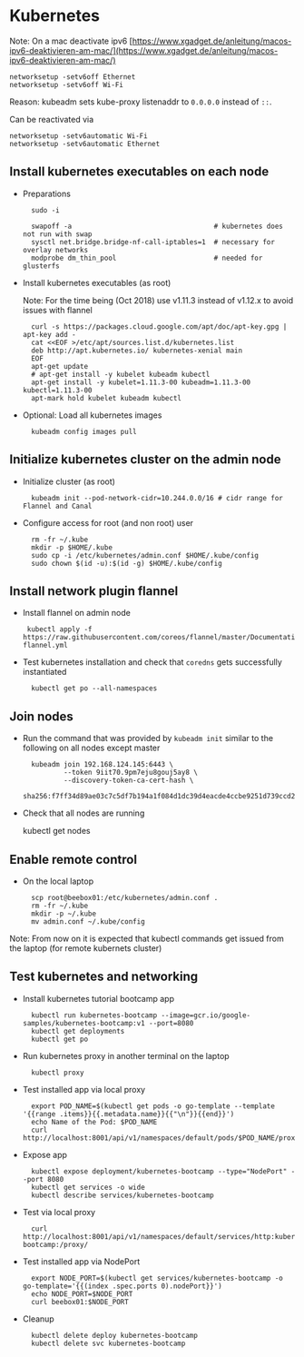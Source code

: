# Kubernetes

Note: On a mac deactivate ipv6 [https://www.xgadget.de/anleitung/macos-ipv6-deaktivieren-am-mac/](https://www.xgadget.de/anleitung/macos-ipv6-deaktivieren-am-mac/)

    networksetup -setv6off Ethernet
    networksetup -setv6off Wi-Fi

Reason: kubeadm sets kube-proxy listenaddr to `0.0.0.0` instead of `::`.

Can be reactivated via 

    networksetup -setv6automatic Wi-Fi 
    networksetup -setv6automatic Ethernet


## Install kubernetes executables on each node

- Preparations

        sudo -i

        swapoff -a                                   # kubernetes does not run with swap
        sysctl net.bridge.bridge-nf-call-iptables=1  # necessary for overlay networks
        modprobe dm_thin_pool                        # needed for glusterfs

- Install kubernetes executables (as root)

    Note: For the time being (Oct 2018) use v1.11.3 instead of v1.12.x to avoid issues with flannel

        curl -s https://packages.cloud.google.com/apt/doc/apt-key.gpg | apt-key add -
        cat <<EOF >/etc/apt/sources.list.d/kubernetes.list
        deb http://apt.kubernetes.io/ kubernetes-xenial main
        EOF
        apt-get update
        # apt-get install -y kubelet kubeadm kubectl
        apt-get install -y kubelet=1.11.3-00 kubeadm=1.11.3-00 kubectl=1.11.3-00
        apt-mark hold kubelet kubeadm kubectl

- Optional: Load all kubernetes images

        kubeadm config images pull


## Initialize kubernetes cluster on the admin node

- Initialize cluster (as root)
    
        kubeadm init --pod-network-cidr=10.244.0.0/16 # cidr range for Flannel and Canal

- Configure access for root (and non root) user

        rm -fr ~/.kube
        mkdir -p $HOME/.kube
        sudo cp -i /etc/kubernetes/admin.conf $HOME/.kube/config
        sudo chown $(id -u):$(id -g) $HOME/.kube/config


## Install network plugin flannel

- Install flannel on admin node

       kubectl apply -f https://raw.githubusercontent.com/coreos/flannel/master/Documentation/kube-flannel.yml

- Test kubernetes installation and check that `coredns` gets successfully instantiated

        kubectl get po --all-namespaces


## Join nodes

- Run the command that was provided by `kubeadm init` similar to the following on all nodes except master

        kubeadm join 192.168.124.145:6443 \
                --token 9iit70.9pm7eju8gouj5ay8 \
                --discovery-token-ca-cert-hash \
                sha256:f7ff34d89ae03c7c5df7b194a1f084d1dc39d4eacde4ccbe9251d739ccd21df3

- Check that all nodes are running

    kubectl get nodes


## Enable remote control

- On the local laptop 

        scp root@beebox01:/etc/kubernetes/admin.conf .
        rm -fr ~/.kube
        mkdir -p ~/.kube
        mv admin.conf ~/.kube/config

Note: From now on it is expected that kubectl commands get issued from the laptop (for remote kubernets cluster)

## Test kubernetes and networking

- Install kubernetes tutorial bootcamp app

        kubectl run kubernetes-bootcamp --image=gcr.io/google-samples/kubernetes-bootcamp:v1 --port=8080
        kubectl get deployments
        kubectl get po

- Run kubernetes proxy in another terminal on the laptop

        kubectl proxy

- Test installed app via local proxy

        export POD_NAME=$(kubectl get pods -o go-template --template '{{range .items}}{{.metadata.name}}{{"\n"}}{{end}}')
        echo Name of the Pod: $POD_NAME
        curl http://localhost:8001/api/v1/namespaces/default/pods/$POD_NAME/proxy/
    
- Expose app

        kubectl expose deployment/kubernetes-bootcamp --type="NodePort" --port 8080
        kubectl get services -o wide
        kubectl describe services/kubernetes-bootcamp

- Test via local proxy

        curl http://localhost:8001/api/v1/namespaces/default/services/http:kubernetes-bootcamp:/proxy/

- Test installed app via NodePort

        export NODE_PORT=$(kubectl get services/kubernetes-bootcamp -o go-template='{{(index .spec.ports 0).nodePort}}')
        echo NODE_PORT=$NODE_PORT
        curl beebox01:$NODE_PORT

- Cleanup

        kubectl delete deploy kubernetes-bootcamp
        kubectl delete svc kubernetes-bootcamp

